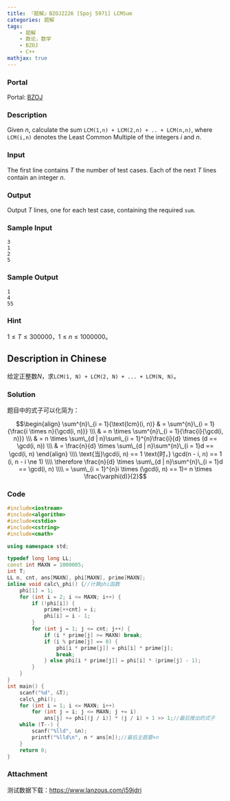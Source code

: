 ```yaml
---
title: 『题解』BZOJ2226 [Spoj 5971] LCMSum
categories: 题解
tags:
    - 题解
    - 数论，数学
    - BZOJ
    - C++
mathjax: true
---
```


### Portal

Portal: [BZOJ](https://www.lydsy.com/JudgeOnline/problem.php?id=2226)

<!-- more -->

### Description

Given $n$, calculate the sum `LCM(1,n) + LCM(2,n) + .. + LCM(n,n)`, where `LCM(i,n)` denotes the Least Common Multiple of the integers $i$ and $n$.

### Input

The first line contains $T$ the number of test cases. Each of the next $T$ lines contain an integer $n$.

### Output

Output $T$ lines, one for each test case, containing the required `sum`.

### Sample Input

```
3
1
2
5
```

### Sample Output

```
1
4
55
```

### Hint

$1 \le T \le 300000$，$1 \le n \le 1000000$。

## Description in Chinese

给定正整数$N$，求`LCM(1, N) + LCM(2, N) + ... + LCM(N, N)`。

### Solution

题目中的式子可以化简为：

$$\begin{align} \sum^{n}\_{i = 1}{\text{lcm}(i, n)} & = \sum^{n}\_{i = 1}{\frac{i \times n}{\gcd(i, n)}} \\\ & = n \times \sum^{n}\_{i = 1}{\frac{i}{\gcd(i, n)}} \\\ & = n \times \sum\_{d | n}\sum\_{i = 1}^{n}\frac{i}{d} \times (d == \gcd(i, n)) \\\ & = \frac{n}{d} \times \sum\_{d | n}\sum^{n}\_{i = 1}d == \gcd(i, n) \end{align} \\\\ \text{当}\gcd(i, n) == 1 \text{时，} \gcd(n - i, n) == 1 (i, n - i \ne 1) \\\\ \therefore \frac{n}{d} \times \sum\_{d | n}\sum^{n}\_{i = 1}d == \gcd(i, n) \\\\ = \sum\_{i = 1}^{n}i \times (\gcd(i, n) == 1)= n \times \frac{\varphi(d)}{2}$$

### Code

```cpp
#include<iostream>
#include<algorithm>
#include<cstdio>
#include<cstring>
#include<cmath>

using namespace std;

typedef long long LL;
const int MAXN = 1000005;
int T;
LL n, cnt, ans[MAXN], phi[MAXN], prime[MAXN];
inline void calc\_phi() {//计算phi函数
    phi[1] = 1;
    for (int i = 2; i <= MAXN; i++) {
        if (!phi[i]) {
            prime[++cnt] = i;
            phi[i] = i - 1;
        }
        for (int j = 1; j <= cnt; j++) {
            if (i * prime[j] >= MAXN) break;
            if (i % prime[j] == 0) {
                phi[i * prime[j]] = phi[i] * prime[j];
                break;
            } else phi[i * prime[j]] = phi[i] * (prime[j] - 1);
        }
    }
}
int main() {
    scanf("%d", &T);
    calc\_phi();
    for (int i = 1; i <= MAXN; i++)
        for (int j = i; j <= MAXN; j += i)
            ans[j] += phi[(j / i)] * (j / i) + 1 >> 1;//最后推出的式子
    while (T--) {
        scanf("%lld", &n);
        printf("%lld\n", n * ans[n]);//最后主题要×n
    }
    return 0;
}
```

### Attachment

测试数据下载：https://www.lanzous.com/i59jdri